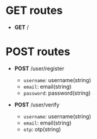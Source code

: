 # GET routes

-   **GET** /

# POST routes

-   **POST** /user/register

    -   `username`: username(string)
    -   `email`: email(string)
    -   `password`: password(string)

-   **POST** /user/verify
    -   `username`: username(string)
    -   `email`: email(string)
    -   `otp`: otp(string)
